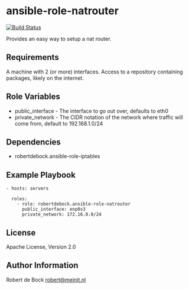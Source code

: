 ansible-role-natrouter
=========

[![Build Status](https://travis-ci.org/robertdebock/ansible-role-natrouter.svg?branch=master)](https://travis-ci.org/robertdebock/ansible-role-natrouter)

Provides an easy way to setup a nat router.

Requirements
------------

A machine with 2 (or more) interfaces.
Access to a repository containing packages, likely on the internet.

Role Variables
--------------

- public_interface - The interface to go out over, defaults to eth0
- private_network - The CIDR notation of the network where traffic will come from, default to 192.168.1.0/24

Dependencies
------------

- robertdebock.ansible-role-iptables

Example Playbook
----------------

```
- hosts: servers

  roles:
    - role: robertdebock.ansible-role-natrouter
      public_interface: enp0s3
      private_network: 172.16.0.0/24
```

License
-------

Apache License, Version 2.0

Author Information
------------------

Robert de Bock <robert@meinit.nl>

